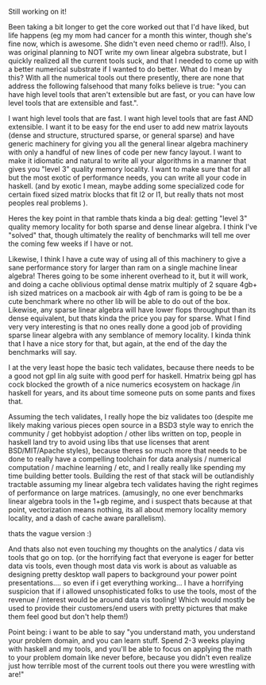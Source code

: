 


Still working on it!

Been taking a bit longer to get the core worked out that I'd have liked, but life happens (eg my mom had cancer for a month this winter, though she's fine now, which is awesome. She didn't even need chemo or rad!!).
Also, I was original planning to NOT write my own linear algebra substrate, but I quickly realized all the current tools suck, and that I needed to come up with a better numerical substrate if I wanted to do better.
What do I mean by this? With all the numerical tools out there presently, there are none that address the following falsehood that many folks believe is true: "you can have high level tools that aren't extensible but are fast, or you can have low level tools that are extensible and fast.".

I want high level tools that are fast. I want high level tools that are fast AND extensible. I want it to be easy for the end user to add new matrix layouts (dense and structure, structured sparse, or general sparse) and have generic machinery for giving you all the general linear algebra machinery with only a handful of new lines of code per new fancy layout. I want to make it idiomatic and natural to write all your algorithms in a manner that gives you "level 3" quality memory locality. I want to make sure that for all but the most exotic of performance needs, you can write all your code in haskell. (and by exotic I mean, maybe adding some specialized code for certain fixed sized matrix blocks that fit l2 or l1, but really thats not most peoples real problems ).

Heres the key point in that ramble thats kinda a big deal: getting "level 3" quality memory locality for both sparse and dense linear algebra. I think I've "solved" that, though ultimately the reality of benchmarks will tell me over the coming few weeks if I have or not.

Likewise, I think I have a cute way of using all of this machinery to give a sane performance story for larger than ram on a single machine linear algebra! Theres going to be some inherent overhead to it, but it will work, and doing a cache oblivious optimal dense matrix multiply of 2 square 4gb+ ish sized matrices on a macbook air with 4gb of ram is going to be be a cute benchmark where no other lib will be able to do out of the box. Likewise, any sparse linear algebra will have lower flops throughput than its dense equivalent, but thats kinda the price you pay for sparse.
What I find very very interesting is that no ones really done a good job of providing sparse linear algebra with any semblance of memory locality. I kinda think that I have a nice story for that, but again, at the end of the day the benchmarks will say.

I at the very least hope the basic tech validates, because there needs to be a good not gpl lin alg suite with good perf for haskell. Hmatrix being gpl has cock blocked the growth of a nice numerics ecosystem on hackage /in haskell for years, and its about time someone puts on some pants and fixes that.

Assuming the tech validates, I really hope the biz validates too (despite me likely making various pieces open source in a BSD3 style way to enrich the community / get hobbyist adoption / other libs written on top, people in haskell land try to avoid using libs that use licenses that arent BSD/MIT/Apache styles), because theres so much more that needs to be done to really have a compelling toolchain for data analysis / numerical computation / machine learning / etc, and I really really like spending my time building better tools. Building the rest of that stack will be outlandishly tractable assuming my linear algebra tech validates having the right regimes of performance on large matrices. (amusingly, no one ever benchmarks linear algebra tools in the 1+gb regime, and i suspect thats because at that point, vectorization means nothing, its all about memory locality memory locality, and a dash of cache aware parallelism).

thats the vague version :)

And thats also not even touching my thoughts on the analytics / data vis tools that go on top. (or the horrifying fact that everyone is eager for better data vis tools, even though most data vis work is about as valuable as designing pretty desktop wall papers to background your power point presentations.... so even if i get everything working... I have a horrifying suspicion that if i allowed unsophisticated folks to use the tools, most of the revenue / interest would be around data vis tooling! Which would mostly be used to provide their customers/end users with pretty pictures that make them feel good but don't help them!)

Point being: i want to be able to say "you understand math, you understand your problem domain, and you can learn stuff. Spend 2-3 weeks playing with haskell and my tools, and you'll be able to focus on applying the math to your problem domain like never before, because you didn't even realize just how terrible most of the current tools out there you were wrestling with are!"


